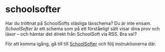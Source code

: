# schoolsofter
Har du tröttnat på SchoolSofts oläsliga läxschema? Du är inte ensam.
*SchoolSofter* är ett schema som på ett förståeligt sätt visar dina prov och läxor – och hämtar det direkt från SchoolSoft via RSS. Bra va!?

För att komma igång, gå till till [SchoolSofter](https://en-programmerare.github.io/schoolsofter/) och följ instruktionerna där.
